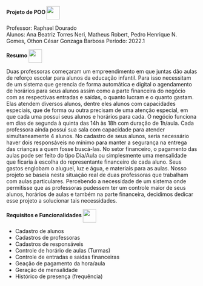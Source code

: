 **Projeto de POO <img align="center" src="https://media.giphy.com/media/Vf3ZKdillTMOOaOho0/giphy.gif" width="35px">**

Professor: Raphael Dourado
<br>Alunos: Ana Beatriz Torres Neri, Matheus Robert, Pedro Henrique N. Gomes, Othon César Gonzaga Barbosa
Período: 2022.1

**Resumo <img align="center" src="https://media.giphy.com/media/CgwCytFhFNRM0r5LfW/giphy.gif" width="35px">**

Duas professoras começaram um empreendimento em que juntas dão aulas de reforço escolar para alunos da educação infantil. Para isso necessitam de um sistema que gerencia de forma automática e digital o agendamento de horários para seus alunos assim como a parte financeira do negócio com as respectivas entradas e saídas, o quanto lucram e o quanto gastam. Elas atendem diversos alunos, dentre eles alunos com capacidades especiais, que de forma ou outra precisam de uma atenção especial, em que cada uma possui seus alunos e horários para cada. 
O negócio funciona em dias de segunda à quinta das 14h às 18h com duração de 1h/aula. Cada professora ainda possui sua sala com capacidade para atender simultaneamente 4 alunos. 
No cadastro de seus alunos, seria necessário haver dois responsáveis no mínimo para manter a segurança na entrega das crianças a quem fosse buscá-las. No setor financeiro, o pagamento das aulas pode ser feito do tipo Dia/Aula ou simplesmente uma mensalidade que ficaria à escolha do representante financeiro de cada aluno. Seus gastos englobam o aluguel, luz e água, e materiais para as aulas.
Nosso projeto se baseia nesta situação real de duas professoras que trabalham com aulas particulares. Percebendo a necessidade de um sistema onde permitisse que as professoras pudessem ter um controle maior de seus alunos, horários de aulas e também na parte financeira, decidimos dedicar esse projeto a solucionar tais necessidades.

**Requisitos e Funcionalidades <img align="center" src="https://media.giphy.com/media/pmeVDQwBa8IKeuIBdh/giphy.gif" width="35px">**

- Cadastro de alunos
- Cadastros de professoras
- Cadastros de responsáveis 
- Controle de horário de aulas (Turmas)
- Controle de entradas e saídas financeiras
- Geação de pagamento da hora/aula
- Geração de mensalidade
- Histórico de presença (frequência)

#
